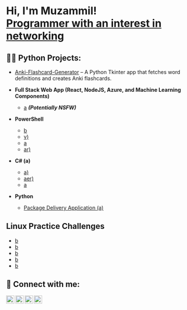 <h1>Hi, I'm Muzammil! <br/><a href="https://www.linkedin.com/in/muhammad-muzammil-25a068370/">Programmer with an interest in networking</a>

<h2>👨‍💻 Python Projects:</h2>

- [Anki-Flashcard-Generator](https://github.com/) – A Python Tkinter app that fetches word definitions and creates Anki flashcards.

- <b>Full Stack Web App (React, NodeJS, Azure, and Machine Learning Components)</b>
  - [a](https://github.com/joshmadakor1/4chan-Image-Analysis-Middleware-C964) <b><i>(Potentially NSFW)</b></i>
- <b>PowerShell</b>
  - [b](https://github.com/joshmadakor1/Sentinel-Lab)
  - [v)](https://github.com/joshmadakor1/Jwipe.PowerShell)
  - [a](https://github.com/joshmadakor1/AD_PS)
  - [ar)](https://github.com/joshmadakor1/PowerShell-Integrity-FIM)
- <b>C# (a)</b>
  - [a)](https://github.com/joshmadakor1/EncrypterPOC)
  - [aer)](https://github.com/joshmadakor1/DecrypterPOC)
  - [a](https://github.com/joshmadakor1/Key-Logger-With-Email)
- <b>Python</b>
  - [Package Delivery Application (a)](https://github.com/joshmadakor1/Package-Delivery-Pathfinding-Algorithm)

<h2>Linux Practice Challenges</h2>

- [b](https://www.youtube.com/watch?v=a83ASGn_V_s)
- [b](https://www.youtube.com/watch?v=uHy3oM7NnoU)
- [b](https://www.youtube.com/watch?v=N-L9hklSlNk)
- [b](https://www.youtube.com/watch?v=OfvdQeh79s0)
- [b](https://www.youtube.com/watch?v=E2MwRWxDBkA)

<h2> 🤳 Connect with me:</h2>

[<img align="left" alt="JoshMadakor | YouTube" width="22px" src="https://cdn.jsdelivr.net/npm/simple-icons@v3/icons/youtube.svg" />][youtube]
[<img align="left" alt="JoshMadakor | Twitter" width="22px" src="https://cdn.jsdelivr.net/npm/simple-icons@v3/icons/twitter.svg" />][twitter]
[<img align="left" alt="JoshMadakor | LinkedIn" width="22px" src="https://cdn.jsdelivr.net/npm/simple-icons@v3/icons/linkedin.svg" />][linkedin]
[<img align="left" alt="JoshMadakor | Instagram" width="22px" src="https://cdn.jsdelivr.net/npm/simple-icons@v3/icons/instagram.svg" />][instagram]

[twitter]: https://twitter.com/joshmadakor
[youtube]: https://www.youtube.com/c/joshmadakor
[instagram]: https://www.instagram.com/joshmadakor/
[linkedin]: https://linkedin.com/in/joshmadakor

<!--
**joshmadakor1/joshmadakor1** is a ✨ _special_ ✨ repository because its `README.md` (this file) appears on your GitHub profile.

Here are some ideas to get you started:

- 🔭 I’m currently working on ...
- 🌱 I’m currently learning ...
- 👯 I’m looking to collaborate on ...
- 🤔 I’m looking for help with ...
- 💬 Ask me about ...
- 📫 How to reach me: ...
- 😄 Pronouns: ...
- ⚡ Fun fact: ...
-->
